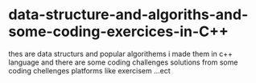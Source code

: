 # data-structure-and-algoriths-and-some-coding-exercices-in-C++

thes are data structurs and popular algorithems i made them in c++ language 
and there are some coding challenges solutions from some coding chellenges platforms like exercisem ...ect
